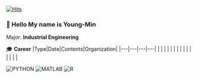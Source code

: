 [![Hits](https://hits.seeyoufarm.com/api/count/incr/badge.svg?url=https%3A%2F%2Fgithub.com%2FHWANG593&count_bg=%2379C83D&title_bg=%23555555&icon=&icon_color=%23E7E7E7&title=hits&edge_flat=false)](https://hits.seeyoufarm.com)

### 👋 Hello My name is Young-Min

Major: **Industrial Engineering**


:mortar_board: **Career**
|Type|Date|Contents|Organization|
|---|---|---|---|
|   |   |   |   |
|   |   |   |   |
|   |   |   |   |





![PYTHON](https://img.shields.io/badge/PYTHON-%E2%98%85%E2%98%85%E2%98%86%E2%98%86%E2%98%86-blue)  ![MATLAB](https://img.shields.io/badge/MATLAB-%E2%98%85%E2%98%85%E2%98%86%E2%98%86%E2%98%86-blue)  ![R](https://img.shields.io/badge/R--programming-%E2%98%85%E2%98%86%E2%98%86%E2%98%86%E2%98%86-blue)
<!--
**HWANG593/HWANG593** is a ✨ _special_ ✨ repository because its `README.md` (this file) appears on your GitHub profile.

Here are some ideas to get you started:

- 🔭 I’m currently working on ...
- 🌱 I’m currently learning ...
- 👯 I’m looking to collaborate on ...
- 🤔 I’m looking for help with ...
- 💬 Ask me about ...
- 📫 How to reach me: ...
- 😄 Pronouns: ...
- ⚡ Fun fact: ...
-->
